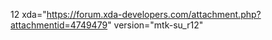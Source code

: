 12
xda="https://forum.xda-developers.com/attachment.php?attachmentid=4749479"
version="mtk-su_r12"

